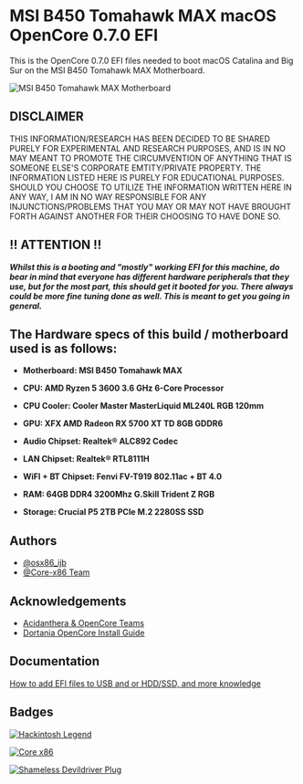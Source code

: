 
# MSI B450 Tomahawk MAX macOS OpenCore 0.7.0 EFI

This is the OpenCore 0.7.0 EFI files needed to boot macOS Catalina and Big Sur on the MSI B450 Tomahawk MAX Motherboard.

![MSI B450 Tomahawk MAX Motherboard](https://asset.msi.com/resize/image/global/product/product_1_20200806161944_5f2bbd20c4441.png62405b38c58fe0f07fcef2367d8a9ba1/1024.png)

## DISCLAIMER

THIS INFORMATION/RESEARCH HAS BEEN DECIDED TO BE SHARED PURELY FOR EXPERIMENTAL AND RESEARCH PURPOSES, AND IS IN NO MAY MEANT TO PROMOTE THE CIRCUMVENTION OF ANYTHING THAT IS SOMEONE ELSE'S CORPORATE EMTITY/PRIVATE PROPERTY. THE INFORMATION LISTED HERE IS PURELY FOR EDUCATIONAL PURPOSES. SHOULD YOU CHOOSE TO UTILIZE THE INFORMATION WRITTEN HERE IN ANY WAY, I AM IN NO WAY RESPONSIBLE FOR ANY INJUNCTIONS/PROBLEMS THAT YOU MAY OR MAY NOT HAVE BROUGHT FORTH AGAINST ANOTHER FOR THEIR CHOOSING TO HAVE DONE SO.

## !! ATTENTION !!
_**Whilst this is a booting and "mostly" working EFI for this machine, do bear in mind that everyone has different hardware peripherals that they use, but for the most part, this should get it booted for you. There always could be more fine tuning done as well. This is meant to get you going in general.**_

## The Hardware specs of this build / motherboard used is as follows:

- **Motherboard: MSI B450 Tomahawk MAX**

- **CPU: AMD Ryzen 5 3600 3.6 GHz 6-Core Processor**

- **CPU Cooler: Cooler Master MasterLiquid ML240L RGB 120mm**

- **GPU: XFX AMD Radeon RX 5700 XT TD 8GB GDDR6**

- **Audio Chipset: Realtek® ALC892 Codec**

- **LAN Chipset: Realtek® RTL8111H**

- **WiFI + BT Chipset: Fenvi FV-T919 802.11ac + BT 4.0**

- **RAM: 64GB DDR4 3200Mhz G.Skill Trident Z RGB**

- **Storage: Crucial P5 2TB PCIe M.2 2280SS SSD**

## Authors

- [@osx86_ijb](https://www.github.com/osx86-ijb)
- [@Core-x86 Team](https://discord.com/invite/yCYpdZE)

## Acknowledgements
- [Acidanthera & OpenCore Teams](https://github.com/acidanthera)
- [Dortania OpenCore Install Guide](https://dortania.github.io/OpenCore-Install-Guide/)

## Documentation

[How to add EFI files to USB and or HDD/SSD, and more knowledge](https://dortania.github.io/OpenCore-Install-Guide/installer-guide/opencore-efi.html)

## Badges

[![Hackintosh Legend](https://img.shields.io/badge/Core-x86-blue)](https://github.com/Core-x86)

[![Core x86](https://img.shields.io/badge/Hackintosh-Legend-red)](https://github.com/osx86-ijb)

[![Shameless Devildriver Plug](https://img.shields.io/badge/Go%20There-Away%20From%20Me-brightgreeng)](https://www.youtube.com/watch?v=PjACk_dw1v8)
